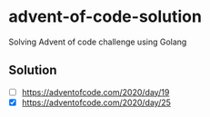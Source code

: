 # advent-of-code-solution
Solving Advent of code challenge using Golang

## Solution

- [ ] https://adventofcode.com/2020/day/19
- [x] https://adventofcode.com/2020/day/25
